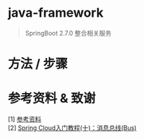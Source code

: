# java-framework
> SpringBoot 2.7.0 整合相关服务

# 方法 / 步骤


# 参考资料 & 致谢
[1] [参考资料](https://www.baidu.com/)  
[2] [Spring Cloud入门教程(十)：消息总线(Bus)](https://www.jianshu.com/p/bab2da26f282)
